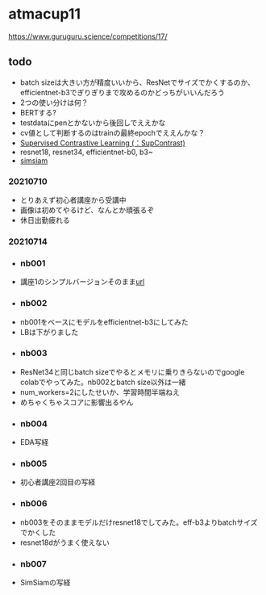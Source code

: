 # atmacup11

https://www.guruguru.science/competitions/17/

## todo
 - batch sizeは大きい方が精度いいから、ResNetでサイズでかくするのか、efficientnet-b3でぎりぎりまで攻めるのかどっちがいいんだろう
  - 2つの使い分けは何？
 - BERTする?
  - testdataにpenとかないから後回しでええかな
 - cv値として判断するのはtrainの最終epochでええんかな？ 
 - [Supervised Contrastive Learning (：SupContrast)](https://www.guruguru.science/competitions/17/discussions/1775e171-2e66-4823-a3de-943381339fd4/)
 - resnet18, resnet34, efficientnet-b0, b3~
 - [simsiam](https://www.guruguru.science/competitions/17/discussions/a39d588e-aff2-4728-8323-b07f15563552/)

### 20210710
 - とりあえず初心者講座から受講中
 - 画像は初めてやるけど、なんとか頑張るぞ
 - 休日出勤疲れる

### 20210714
 - ### nb001 
  - 講座1のシンプルバージョンそのまま[url](https://www.guruguru.science/competitions/17/discussions/a7161489-cb5a-4254-bf17-7c66aa53d334/)
 - ### nb002 
  - nb001をベースにモデルをefficientnet-b3にしてみた
  - LBは下がりました
 - ### nb003
  - ResNet34と同じbatch sizeでやるとメモリに乗りきらないのでgoogle colabでやってみた。nb002とbatch size以外は一緒
  - num_workers=2にしたせいか、学習時間半端ねえ
  - めちゃくちゃスコアに影響出るやん
 - ### nb004
  - EDA写経
 - ### nb005
  - 初心者講座2回目の写経
 - ### nb006
  - nb003をそのままモデルだけresnet18でしてみた。eff-b3よりbatchサイズでかくした
  - resnet18dがうまく使えない
 - ### nb007
  - SimSiamの写経
